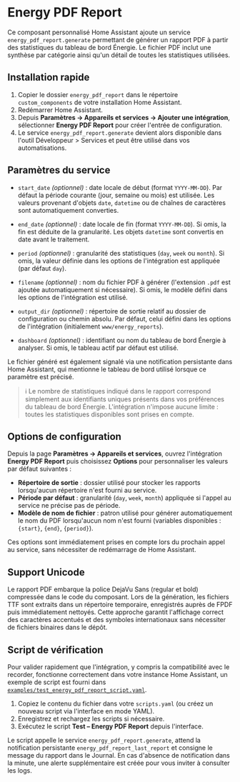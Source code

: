# Energy PDF Report

Ce composant personnalisé Home Assistant ajoute un service `energy_pdf_report.generate` permettant de générer un rapport PDF à partir des statistiques du tableau de bord Énergie. Le fichier PDF inclut une synthèse par catégorie ainsi qu'un détail de toutes les statistiques utilisées.

## Installation rapide
1. Copier le dossier `energy_pdf_report` dans le répertoire `custom_components` de votre installation Home Assistant.
2. Redémarrer Home Assistant.
3. Depuis **Paramètres → Appareils et services → Ajouter une intégration**, sélectionner **Energy PDF Report** pour créer l'entrée de configuration.
4. Le service `energy_pdf_report.generate` devient alors disponible dans l'outil Développeur > Services et peut être utilisé dans vos automatisations.


## Paramètres du service
- `start_date` *(optionnel)* : date locale de début (format `YYYY-MM-DD`). Par défaut la période courante (jour, semaine ou mois) est utilisée. Les valeurs provenant d'objets `date`, `datetime` ou de chaînes de caractères sont automatiquement converties.
- `end_date` *(optionnel)* : date locale de fin (format `YYYY-MM-DD`). Si omis, la fin est déduite de la granularité. Les objets `datetime` sont convertis en date avant le traitement.

- `period` *(optionnel)* : granularité des statistiques (`day`, `week` ou `month`). Si omis, la valeur définie dans les options de l'intégration est appliquée (par défaut `day`).
- `filename` *(optionnel)* : nom du fichier PDF à générer (l'extension `.pdf` est ajoutée automatiquement si nécessaire). Si omis, le modèle défini dans les options de l'intégration est utilisé.
- `output_dir` *(optionnel)* : répertoire de sortie relatif au dossier de configuration ou chemin absolu. Par défaut, celui défini dans les options de l'intégration (initialement `www/energy_reports`).

- `dashboard` *(optionnel)* : identifiant ou nom du tableau de bord Énergie à analyser. Si omis, le tableau actif par défaut est utilisé.

Le fichier généré est également signalé via une notification persistante dans Home Assistant, qui mentionne le tableau de bord utilisé lorsque ce paramètre est précisé.

> ℹ️ Le nombre de statistiques indiqué dans le rapport correspond simplement aux identifiants uniques présents dans vos préférences du tableau de bord Énergie. L'intégration n'impose aucune limite : toutes les statistiques disponibles sont prises en compte.

## Options de configuration

Depuis la page **Paramètres → Appareils et services**, ouvrez l'intégration **Energy PDF Report** puis choisissez **Options** pour personnaliser les valeurs par défaut suivantes :

- **Répertoire de sortie** : dossier utilisé pour stocker les rapports lorsqu'aucun répertoire n'est fourni au service.
- **Période par défaut** : granularité (`day`, `week`, `month`) appliquée si l'appel au service ne précise pas de période.
- **Modèle de nom de fichier** : patron utilisé pour générer automatiquement le nom du PDF lorsqu'aucun nom n'est fourni (variables disponibles : `{start}`, `{end}`, `{period}`).

Ces options sont immédiatement prises en compte lors du prochain appel au service, sans nécessiter de redémarrage de Home Assistant.


## Support Unicode

Le rapport PDF embarque la police DejaVu Sans (regular et bold) compressée dans
le code du composant. Lors de la génération, les fichiers TTF sont extraits dans
un répertoire temporaire, enregistrés auprès de FPDF puis immédiatement
nettoyés. Cette approche garantit l'affichage correct des caractères accentués
et des symboles internationaux sans nécessiter de fichiers binaires dans le
dépôt.

## Script de vérification
Pour valider rapidement que l'intégration, y compris la compatibilité avec le recorder,
fonctionne correctement dans votre instance Home Assistant, un exemple de script est
fourni dans [`examples/test_energy_pdf_report_script.yaml`](examples/test_energy_pdf_report_script.yaml).

1. Copiez le contenu du fichier dans votre `scripts.yaml` (ou créez un nouveau script via l'interface en mode YAML).
2. Enregistrez et rechargez les scripts si nécessaire.
3. Exécutez le script **Test – Energy PDF Report** depuis l'interface.

Le script appelle le service `energy_pdf_report.generate`, attend la notification
persistante `energy_pdf_report_last_report` et consigne le message du rapport dans le
Journal. En cas d'absence de notification dans la minute, une alerte supplémentaire
est créée pour vous inviter à consulter les logs.
